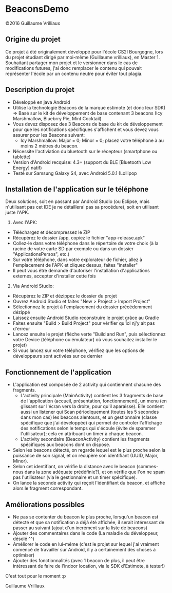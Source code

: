 # BeaconsDemo
©2016 Guillaume Vrilliaux


## Origine du projet
Ce projet à été originalement développé pour l'école CS2I Bourgogne, lors du projet étudiant dirigé par moi-même (Guillaume vrilliaux), en Master 1.
Souhaitant partager mon projet et le versionner dans le cas de modifications futures, j'ai donc remplacer le contenu qui pouvait représenter l'école par un contenu neutre pour éviter tout plagia. 


## Description du projet
- Développé en java Android
- Utilise la technologie Beacons de la marque estimote (et donc leur SDK) => Basé sur le kit de développement de base contenant 3 beacons (Icy Marshmallow, Bluebrry Pie, Mint Cocktail)
- Vous devez disposez des 3 Beacons de base du kit de développement pour que les notifications spécifiques s'affichent et vous devez vous assurer pour les Beacons suivant:
	- Icy Marshmallow: Major = 0; Minor = 0; placez votre téléphone à au moins 2 mètres du beacon.
- Nécessite l'activiation du bluetooth sur le récepteur (smartphone ou tablette)
- Version d'Android recquise: 4.3+ (support du BLE [Bluetooth Low Energy] natif)
- Testé sur Samsung Galaxy S4, avec Android 5.0.1 (Lollipop


## Installation de l'application sur le téléphone
Deux solutions, soit en passant par Android Studio (ou Eclipse, mais n'utilisant pas cet IDE je ne détaillerai pas sa procédure), soit en utilisant juste l'APK.

1. Avec l'APK:
- Téléchargez et décompressez le ZIP
- Récupérez le dossier /app, copiez le fichier "app-release.apk"
- Collez-le dans votre téléphone dans le répertoire de votre choix (à la racine de votre carte SD par exemple ou dans un dossier "ApplicationsPersos", etc.)
- Sur votre téléphone, dans votre explorateur de fichier, allez à l'emplacement de l'APK et cliquez dessus, faites "installer"
- Il peut vous être demandé d'autoriser l'installation d'applications externes, accepter d'installer cette fois

2. Via Android Studio:
- Récupérez le ZIP et dézippez le dossier du projet
- Ouvrez Android Studio et faites "New > Project > Import Project"
- Sélectionnez le projet à l'emplacement du dossier précédemment dézippé
- Laissez ensuite Android Studio reconstruire le projet grâce au Gradle
- Faites ensuite "Build > Build Project" pour vérifier qu'iol nj'y ait pas d'erreur
- Lancez ensuite le projet (flèche verte "Build and Run", puis sélectionnez votre Device (téléphone ou émulateur) où vous souhaitez installer le projet)
- Si vous lancez sur votre téléphone, vérifiez que les options de développeurs sont activées sur ce dernier


## Fonctionnement de l'application

- L'application est composée de 2 activity qui contiennent chacune des fragments.
	- L'activity principale (MainActivity) contient les 3 fragments de base de l'application (accueil, présentation, fonctionnement), un menu (en glissant sur l'écran vers la droite, pour qu'il aparaisse).
	Elle contient aussi un listener qui Scan périodiquement (toutes les 5 secondes dans mon cas) les beacons alentours, et un gestionnaire (classe spécifique que j'ai développée) qui permet de controler l'affichage des 
	notifications selon le temps qui s'écoule (évite de spammer l'utilisateur); cela en attribuant un timer à chaque beacon. 
	- L'activity secondaire (BeaconActivity) contient les fragments spécifiques aux beacons dont on dispose.
- Selon les beacons détecté, on regarde lequel est le plus proche selon la puissance de son signal, et on récupère son identifiant (UUID, Major, Minor).
- Selon cet identifiant, on vérifie la distance avec le beacon (sommes-nous dans la zone adéquate prédéfinie?), et on vérifie que l'on ne spam pas l'utilisateur (via le gestionnaire et un timer spécifique).
- On lance la seconde activity qui reçoit l'identifiant du beacon, et affiche alors le fragment correspondant. 


## Améliorations possibles

- Ne pas se contenter du beacon le plus proche, lorsqu'un beacon est détecté et que sa notification a déjà été affichée, il serait intéressant de passer au suivant (ajout d'un incrément sur la liste de beacons)
- Ajouter des commentaires dans le code (La maladie du développeur, désolé ^^)
- Améliorer le code en lui-même (c'est le projet sur lequel j'ai vraiment comencé de travailler sur Android, il y a certainement des choses à optimiser)
- Ajouter des fonctionnalités (avec 1 beacon de plus, il peut être intéressant de faire de l'indoor location, via le SDK d'Estimote, à tester!)

C'est tout pour le moment :p


Guillaume Vrilliaux